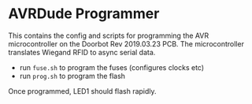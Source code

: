 # AVRDude Programmer
This contains the config and scripts for programming the AVR microcontroller on the Doorbot Rev 2019.03.23 PCB.  The microcontroller translates Wiegand RFID to async serial data.

- run `fuse.sh` to program the fuses (configures clocks etc)
- run `prog.sh` to program the flash

Once programmed, LED1 should flash rapidly.

